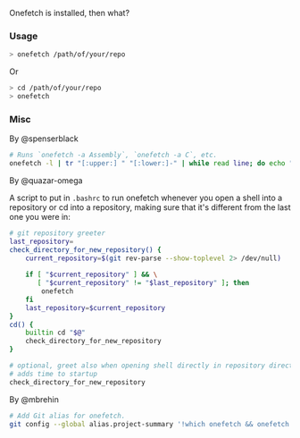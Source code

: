 Onefetch is installed, then what?

### Usage

```sh
> onefetch /path/of/your/repo
 ```
 Or
 
```sh
> cd /path/of/your/repo
> onefetch
```

### Misc

By @spenserblack
```sh
# Runs `onefetch -a Assembly`, `onefetch -a C`, etc.
onefetch -l | tr "[:upper:] " "[:lower:]-" | while read line; do echo "$line"; onefetch -a $line; done;
```
By @quazar-omega

A script to put in `.bashrc` to run onefetch whenever you open a shell into a repository or cd into a repository, making sure that it's different from the last one you were in:
```sh
# git repository greeter
last_repository=
check_directory_for_new_repository() {
	current_repository=$(git rev-parse --show-toplevel 2> /dev/null)
	
	if [ "$current_repository" ] && \
	   [ "$current_repository" != "$last_repository" ]; then
		onefetch
	fi
	last_repository=$current_repository
}
cd() {
	builtin cd "$@"
	check_directory_for_new_repository
}

# optional, greet also when opening shell directly in repository directory
# adds time to startup
check_directory_for_new_repository
```

By @mbrehin
```sh
# Add Git alias for onefetch.
git config --global alias.project-summary '!which onefetch && onefetch'
```
